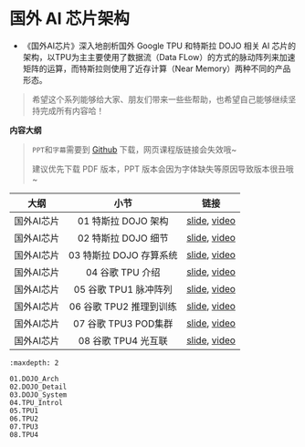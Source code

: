 # 国外 AI 芯片架构

- 《国外AI芯片》深入地剖析国外 Google TPU 和特斯拉 DOJO 相关 AI 芯片的架构，以TPU为主主要使用了数据流（Data FLow）的方式的脉动阵列来加速矩阵的运算，而特斯拉则使用了近存计算（Near Memory）两种不同的产品形态。

> 希望这个系列能够给大家、朋友们带来一些些帮助，也希望自己能够继续坚持完成所有内容哈！

**内容大纲**

> `PPT`和`字幕`需要到 [Github](https://github.com/chenzomi12/DeepLearningSystem) 下载，网页课程版链接会失效哦~
>
> 建议优先下载 PDF 版本，PPT 版本会因为字体缺失等原因导致版本很丑哦~

| 大纲 | 小节 | 链接|
|:--:|:--:|:--:|
| 国外AI芯片 | 01 特斯拉 DOJO 架构 | [slide](./01.DOJO_Arch.pdf), [video](https://www.bilibili.com/video/BV1Ro4y1M7n8/) |
| 国外AI芯片 | 02 特斯拉 DOJO 细节 | [slide](./02.DOJO_Detail.pdf), [video](https://www.bilibili.com/video/BV17o4y1N7Yn/) |
| 国外AI芯片 | 03 特斯拉 DOJO 存算系统 | [slide](./03.DOJO_System.pdf), [video](https://www.bilibili.com/video/BV1Ez4y1e7zo/) |
| 国外AI芯片 | 04 谷歌 TPU 介绍 | [slide](./04.TPU_Introl.pdf), [video](https://www.bilibili.com/video/BV1Dp4y1V7PF/) |
| 国外AI芯片 | 05 谷歌 TPU1 脉冲阵列 | [slide](./05.TPU1.pdf), [video](https://www.bilibili.com/video/BV12P411W7YC/) |
| 国外AI芯片 | 06 谷歌 TPU2 推理到训练 | [slide](./06.TPU2.pdf), [video](https://www.bilibili.com/video/BV1x84y1f7Ex/) |
| 国外AI芯片 | 07 谷歌 TPU3 POD集群 | [slide](./07.TPU3.pdf), [video]() |
| 国外AI芯片 | 08 谷歌 TPU4 光互联 | [slide](./08.TPU4.pdf), [video]() |

```toc
:maxdepth: 2

01.DOJO_Arch
02.DOJO_Detail
03.DOJO_System
04.TPU_Introl
05.TPU1
06.TPU2
07.TPU3
08.TPU4
```
